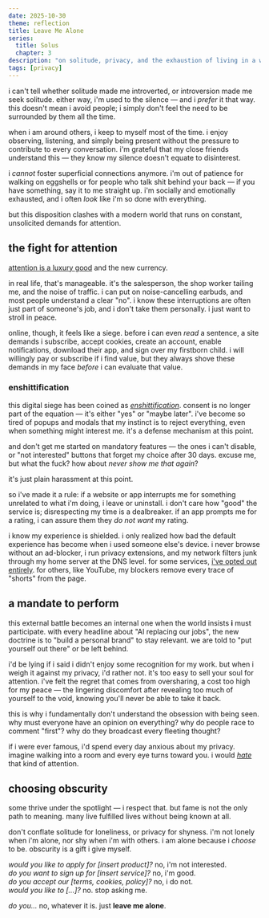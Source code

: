 ```yaml
---
date: 2025-10-30
theme: reflection
title: Leave Me Alone
series:
  title: Solus
  chapter: 3
description: "on solitude, privacy, and the exhaustion of living in a world that refuses to let us be alone."
tags: [privacy]
---
```


i can't tell whether solitude made me introverted, or introversion made me seek solitude. either way, i'm used to the silence — and i *prefer* it that way. this doesn't mean i avoid people; i simply don't feel the need to be surrounded by them all the time.

when i am around others, i keep to myself most of the time. i enjoy observing, listening, and simply being present without the pressure to contribute to every conversation. i'm grateful that my close friends understand this — they know my silence doesn't equate to disinterest.

i *cannot* foster superficial connections anymore. i'm out of patience for walking on eggshells or for people who talk shit behind your back — if you have something, say it to me straight up. i'm socially and emotionally exhausted, and i often *look* like i'm so done with everything.

but this disposition clashes with a modern world that runs on constant, unsolicited demands for attention.

## the fight for attention

[attention is a luxury good](https://seths.blog/2025/10/attention-is-a-luxury-good/) and the new currency.

in real life, that's manageable. it's the salesperson, the shop worker tailing me, and the noise of traffic. i can put on noise-cancelling earbuds, and most people understand a clear "no". i know these interruptions are often just part of someone's job, and i don't take them personally. i just want to stroll in peace.

online, though, it feels like a siege. before i can even *read* a sentence, a site demands i subscribe, accept cookies, create an account, enable notifications, download their app, and sign over my firstborn child. i will willingly pay or subscribe if i find value, but they always shove these demands in my face *before* i can evaluate that value.

### enshittification

this digital siege has been coined as *[enshittification](https://en.wikipedia.org/wiki/Enshittification)*. consent is no longer part of the equation — it's either "yes" or "maybe later". i've become so tired of popups and modals that my instinct is to reject everything, even when something might interest me. it's a defense mechanism at this point.

and don't get me started on mandatory features — the ones i can't disable, or "not interested" buttons that forget my choice after 30 days. excuse me, but what the fuck? how about *never show me that again*?

it's just plain harassment at this point.

so i've made it a rule: if a website or app interrupts me for something unrelated to what i'm doing, i leave or uninstall. i don't care how "good" the service is; disrespecting my time is a dealbreaker. if an app prompts me for a rating, i can assure them they *do not want* my rating.

i know my experience is shielded. i only realized how bad the default experience has become when i used someone else's device. i never browse without an ad-blocker, i run privacy extensions, and my network filters junk through my home server at the DNS level. for some services, [i've opted out entirely](/posts/opting-out). for others, like YouTube, my blockers remove every trace of "shorts" from the page.

## a mandate to perform

this external battle becomes an internal one when the world insists **i** must participate. with every headline about "AI replacing our jobs", the new doctrine is to "build a personal brand" to stay relevant. we are told to "put yourself out there" or be left behind.

i'd be lying if i said i didn't enjoy some recognition for my work. but when i weigh it against my privacy, i'd rather not. it's too easy to sell your soul for attention. i've felt the regret that comes from oversharing, a cost too high for my peace — the lingering discomfort after revealing too much of yourself to the void, knowing you'll never be able to take it back.

this is why i fundamentally don't understand the obsession with being seen. why must everyone have an opinion on everything? why do people race to comment "first"? why do they broadcast every fleeting thought?

if i were ever famous, i'd spend every day anxious about my privacy. imagine walking into a room and every eye turns toward you. i would *[hate](/posts/hate)* that kind of attention.

## choosing obscurity

some thrive under the spotlight — i respect that. but fame is not the only path to meaning. many live fulfilled lives without being known at all.

don't conflate solitude for loneliness, or privacy for shyness. i'm not lonely when i'm alone, nor shy when i'm with others. i am alone because i *choose* to be. obscurity is a gift i give myself.

*would you like to apply for [insert product]?* no, i'm not interested. \
*do you want to sign up for [insert service]?* no, i'm good. \
*do you accept our [terms, cookies, policy]?* no, i do not. \
*would you like to [...]?* no. stop asking me.

*do you...* no, whatever it is. just **leave me alone**.
